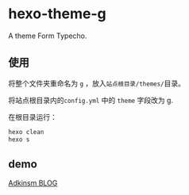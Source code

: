 # hexo-theme-g
A theme Form Typecho.

## 使用 

将整个文件夹重命名为 `g` ，放入`站点根目录/themes/`目录。

将站点根目录内的`config.yml` 中的 `theme` 字段改为 g.

在根目录运行：

```bash
hexo clean
hexo s
```

## demo

[Adkinsm BLOG](//blog.adkinsm.top/)